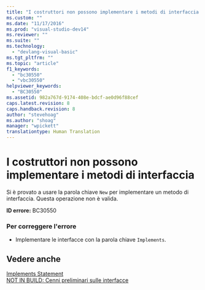 ```yaml
---
title: "I costruttori non possono implementare i metodi di interfaccia | Microsoft Docs"
ms.custom: ""
ms.date: "11/17/2016"
ms.prod: "visual-studio-dev14"
ms.reviewer: ""
ms.suite: ""
ms.technology: 
  - "devlang-visual-basic"
ms.tgt_pltfrm: ""
ms.topic: "article"
f1_keywords: 
  - "bc30550"
  - "vbc30550"
helpviewer_keywords: 
  - "BC30550"
ms.assetid: 982a767d-9174-408e-bdcf-ae0d96f88cef
caps.latest.revision: 8
caps.handback.revision: 8
author: "stevehoag"
ms.author: "shoag"
manager: "wpickett"
translationtype: Human Translation
---
```

# I costruttori non possono implementare i metodi di interfaccia
Si è provato a usare la parola chiave `New` per implementare un metodo di interfaccia. Questa operazione non è valida.  
  
 **ID errore:** BC30550  
  
### Per correggere l'errore  
  
-   Implementare le interfacce con la parola chiave `Implements`.  
  
## Vedere anche  
 [Implements Statement](../../visual-basic/language-reference/statements/implements-statement.md)   
 [NOT IN BUILD: Cenni preliminari sulle interfacce](http://msdn.microsoft.com/it-it/f96bb470-c1b8-4c73-89bc-6f536b798da1)